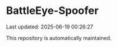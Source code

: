 # BattleEye-Spoofer

Last updated: 2025-06-19 00:26:27

This repository is automatically maintained.

